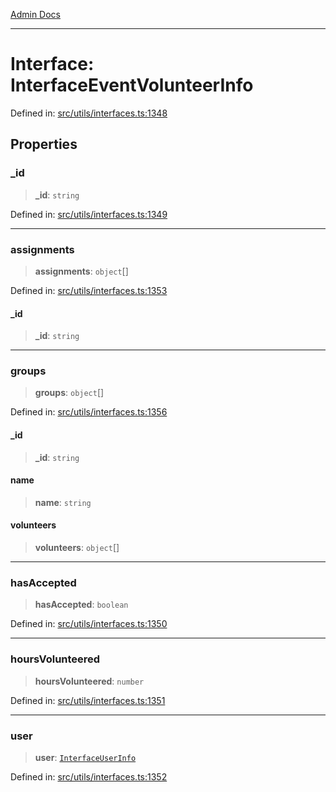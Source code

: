 [Admin Docs](/)

***

# Interface: InterfaceEventVolunteerInfo

Defined in: [src/utils/interfaces.ts:1348](https://github.com/PalisadoesFoundation/talawa-admin/blob/main/src/utils/interfaces.ts#L1348)

## Properties

### \_id

> **\_id**: `string`

Defined in: [src/utils/interfaces.ts:1349](https://github.com/PalisadoesFoundation/talawa-admin/blob/main/src/utils/interfaces.ts#L1349)

***

### assignments

> **assignments**: `object`[]

Defined in: [src/utils/interfaces.ts:1353](https://github.com/PalisadoesFoundation/talawa-admin/blob/main/src/utils/interfaces.ts#L1353)

#### \_id

> **\_id**: `string`

***

### groups

> **groups**: `object`[]

Defined in: [src/utils/interfaces.ts:1356](https://github.com/PalisadoesFoundation/talawa-admin/blob/main/src/utils/interfaces.ts#L1356)

#### \_id

> **\_id**: `string`

#### name

> **name**: `string`

#### volunteers

> **volunteers**: `object`[]

***

### hasAccepted

> **hasAccepted**: `boolean`

Defined in: [src/utils/interfaces.ts:1350](https://github.com/PalisadoesFoundation/talawa-admin/blob/main/src/utils/interfaces.ts#L1350)

***

### hoursVolunteered

> **hoursVolunteered**: `number`

Defined in: [src/utils/interfaces.ts:1351](https://github.com/PalisadoesFoundation/talawa-admin/blob/main/src/utils/interfaces.ts#L1351)

***

### user

> **user**: [`InterfaceUserInfo`](utils\interfaces\README\interfaces\InterfaceUserInfo.md)

Defined in: [src/utils/interfaces.ts:1352](https://github.com/PalisadoesFoundation/talawa-admin/blob/main/src/utils/interfaces.ts#L1352)

